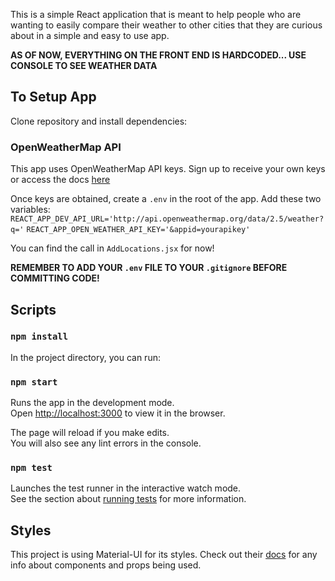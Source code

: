 This is a simple React application that is meant to help people who are wanting to easily compare their weather to other cities that they are curious about in a simple and easy to use app.

**AS OF NOW, EVERYTHING ON THE FRONT END IS HARDCODED... USE CONSOLE TO SEE WEATHER DATA**

## To Setup App

Clone repository and install dependencies:

### OpenWeatherMap API

This app uses OpenWeatherMap API keys.
Sign up to receive your own keys or access the docs [here](https://openweathermap.org/api)

Once keys are obtained, create a ```.env``` in the root of the app.
Add these two variables:
```REACT_APP_DEV_API_URL='http://api.openweathermap.org/data/2.5/weather?q='```
```REACT_APP_OPEN_WEATHER_API_KEY='&appid=yourapikey'```

You can find the call in `AddLocations.jsx` for now!

**REMEMBER TO ADD YOUR `.env` FILE TO YOUR `.gitignore` BEFORE COMMITTING CODE!**

## Scripts

### `npm install` 

In the project directory, you can run:

### `npm start`

Runs the app in the development mode.<br>
Open [http://localhost:3000](http://localhost:3000) to view it in the browser.

The page will reload if you make edits.<br>
You will also see any lint errors in the console.

### `npm test`

Launches the test runner in the interactive watch mode.<br>
See the section about [running tests](https://facebook.github.io/create-react-app/docs/running-tests) for more information.


## Styles

This project is using Material-UI for its styles. 
Check out their [docs](https://material-ui.com/getting-started/usage/) for any info about components and props being used.
